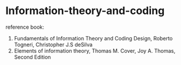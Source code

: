 # Information-theory-and-coding  


reference book:  
1. Fundamentals of Information Theory and Coding Design, Roberto Togneri, Christopher J.S deSilva  
2. Elements of information theory, Thomas M. Cover, Joy A. Thomas, Second Edition
